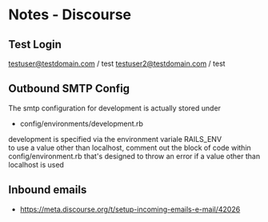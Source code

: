 # Notes - Discourse


## Test Login

testuser@testdomain.com / test
testuser2@testdomain.com / test


## Outbound SMTP Config

The smtp configuration for development is actually stored under

  * config/environments/development.rb

development is specified via the environment variale RAILS_ENV <br>
to use a value other than localhost, comment out the block of code within config/environment.rb
that's designed to throw an error if a value other than localhost is used


## Inbound emails

  * https://meta.discourse.org/t/setup-incoming-emails-e-mail/42026

